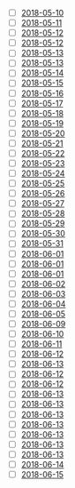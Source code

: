 - [ ] [2018-05-10](./2018-05-10.md)
- [ ] [2018-05-11](./2018-05-11.md)
- [ ] [2018-05-12](./2018-05-12.md)
- [ ] [2018-05-12](./2018-05-12.md)
- [ ] [2018-05-13](./2018-05-13.md)
- [ ] [2018-05-13](./2018-05-13.md)
- [ ] [2018-05-14](./2018-05-14.md)
- [ ] [2018-05-15](./2018-05-15.md)
- [ ] [2018-05-16](./2018-05-16.md)
- [ ] [2018-05-17](./2018-05-17.md)
- [ ] [2018-05-18](./2018-05-18.md)
- [ ] [2018-05-19](./2018-05-19.md)
- [ ] [2018-05-20](./2018-05-20.md)
- [ ] [2018-05-21](./2018-05-21.md)
- [ ] [2018-05-22](./2018-05-22.md)
- [ ] [2018-05-23](./2018-05-23.md)
- [ ] [2018-05-24](./2018-05-24.md)
- [ ] [2018-05-25](./2018-05-25.md)
- [ ] [2018-05-26](./2018-05-26.md)
- [ ] [2018-05-27](./2018-05-27.md)
- [ ] [2018-05-28](./2018-05-28.md)
- [ ] [2018-05-29](./2018-05-29.md)
- [ ] [2018-05-30](./2018-05-30.md)
- [ ] [2018-05-31](./2018-05-31.md)
- [ ] [2018-06-01](./2018-06-01.md)
- [ ] [2018-06-01](./2018-06-01.md)
- [ ] [2018-06-01](./2018-06-01.md)
- [ ] [2018-06-02](./2018-06-02.md)
- [ ] [2018-06-03](./2018-06-03.md)
- [ ] [2018-06-04](./2018-06-04.md)
- [ ] [2018-06-05](./2018-06-05.md)
- [ ] [2018-06-09](./2018-06-09.md)
- [ ] [2018-06-10](./2018-06-10.md)
- [ ] [2018-06-11](./2018-06-11.md)
- [ ] [2018-06-12](./2018-06-12.md)
- [ ] [2018-06-13](./2018-06-13.md)
- [ ] [2018-06-12](./2018-06-12.md)
- [ ] [2018-06-12](./2018-06-12.md)
- [ ] [2018-06-13](./2018-06-13.md)
- [ ] [2018-06-13](./2018-06-13.md)
- [ ] [2018-06-13](./2018-06-13.md)
- [ ] [2018-06-13](./2018-06-13.md)
- [ ] [2018-06-13](./2018-06-13.md)
- [ ] [2018-06-13](./2018-06-13.md)
- [ ] [2018-06-13](./2018-06-13.md)
- [ ] [2018-06-14](./2018-06-14.md)
- [ ] [2018-06-15](./2018-06-15.md)
